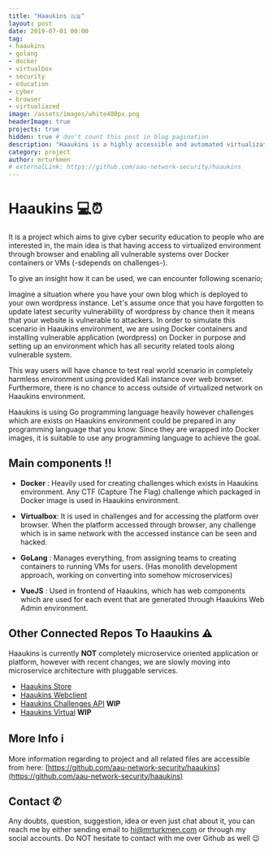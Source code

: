```yaml
---
title: "Haaukins 🇬🇧"
layout: post
date: 2019-07-01 00:00
tag: 
- haaukins
- golang
- docker
- virtualbox
- security 
- education
- cyber
- browser
- virtualiazed
image: /assets/images/white480px.png
headerImage: true
projects: true
hidden: true # don't count this post in blog pagination
description: "Haaukins is a highly accessible and automated virtualization platform for security education"
category: project
author: mrturkmen
# externalLink: https://github.com/aau-network-security/haaukins
---
```


# Haaukins 💻⏰

It is a project which aims to give cyber security education to people who are interested in, the main idea is that having access to virtualized environment through browser and enabling all vulnerable systems over Docker containers or VMs (-sdepends on challenges-). 

To give an insight how it can be used, we can encounter following scenario; 

Imagine a situation where you have your own blog which is deployed to your own wordpress instance. Let's assume once that you have forgotten to update latest security vulnerability of wordpress by chance then it means that your website is vulnerable to attackers. In order to simulate this scenario in Haaukins environment, we are using Docker containers and installing vulnerable application (wordpress) on Docker in purpose and setting up an environment which has all security related tools along vulnerable system.

This way users will have chance to test real world scenario in completely harmless environment using provided Kali instance over web browser. Furthermore, there is no chance to access outside of virtualized network on Haaukins environment. 

Haaukins is using Go programming language heavily however challenges which are exists on Haaukins environment could be prepared in any programming language that you know. Since they are wrapped into Docker images, it is suitable to use any programming language to achieve the goal. 


## Main components ‼️

- __Docker__ : Heavily used for creating challenges which exists in Haaukins environment. Any CTF (Capture The Flag) challenge which packaged in Docker image is used  in Haaukins environment.  

- __Virtualbox__: It is used in challenges and for accessing the platform over browser. When the platform accessed through browser, any challenge which is in same network with the accessed instance can be seen and hacked. 

- __GoLang__ : Manages everything, from assigning teams to creating containers to running VMs for users. (Has monolith development approach, working on converting into somehow microservices)

- __VueJS__ : Used in frontend of Haaukins, which has web components which are used for each event that are generated through Haaukins Web Admin environment. 


## Other Connected Repos To Haaukins ⚠️


Haaukins is currently __NOT__ completely microservice oriented application or platform, however with recent changes, we are slowly moving into microservice architecture with pluggable services. 

- [Haaukins Store](https://github.com/aau-network-security/haaukins-store)
- [Haaukins Webclient](https://github.com/aau-network-security/haaukins-webclient)
- [Haaukins Challenges API](#WIP) __WIP__
- [Haaukins Virtual](#WIP) __WIP__


## More Info ℹ️

More information regarding to project and all related files are accessible from here: [https://github.com/aau-network-security/haaukins](https://github.com/aau-network-security/haaukins)


## Contact ✆

Any doubts, question, suggestion, idea or even just chat about it, you can reach me by either sending email to [hi@mrturkmen.com](mailto:hi@mrturkmen.com) or through my social accounts.  Do NOT hesitate to contact with me over Github as well 😉